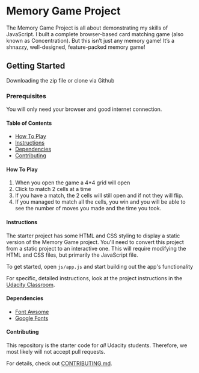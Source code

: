 # Memory Game Project
The Memory Game Project is all about demonstrating my skills of JavaScript. I built a complete browser-based card matching game (also known as Concentration). But this isn’t just any memory game! It’s a shnazzy, well-designed, feature-packed memory game!

## Getting Started
Downloading the zip file or clone via Github

### Prerequisites
You will only need your browser and good internet connection.

#### Table of Contents

* [How To Play](#how_to_play)
* [Instructions](#instructions)
* [Dependencies](#dependencies)
* [Contributing](#contributing)

#### How To Play
1. When you open the game a 4*4 grid will open
1. Click to match 2 cells at a time 
1. If you have a match, the 2 cells will still open and if not they will flip.
1. If you managed to match all the cells, you win and you will be able to see the number of moves you made and the time you took. 

#### Instructions

The starter project has some HTML and CSS styling to display a static version of the Memory Game project. You'll need to convert this project from a static project to an interactive one. This will require modifying the HTML and CSS files, but primarily the JavaScript file.

To get started, open `js/app.js` and start building out the app's functionality

For specific, detailed instructions, look at the project instructions in the [Udacity Classroom](https://classroom.udacity.com/me).

#### Dependencies

* [Font Awsome](https://maxcdn.bootstrapcdn.com/font-awesome/4.6.1/css/font-awesome.min.css)
* [Google Fonts](https://fonts.googleapis.com/css?family=Coda)

#### Contributing

This repository is the starter code for _all_ Udacity students. Therefore, we most likely will not accept pull requests.

For details, check out [CONTRIBUTING.md](CONTRIBUTING.md).
